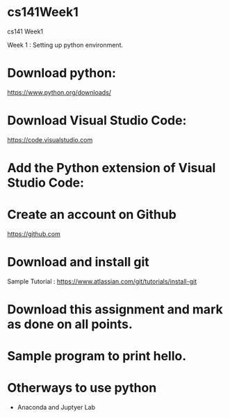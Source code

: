 # cs141Week1
cs141 Week1

Week 1 : Setting up python environment. 

# Download python: 
https://www.python.org/downloads/

# Download Visual Studio Code: 
https://code.visualstudio.com

# Add the Python extension of Visual Studio Code: 

# Create an account on Github 
https://github.com

# Download and install git
Sample Tutorial : https://www.atlassian.com/git/tutorials/install-git

# Download this assignment and mark as done on all points. 

# Sample program to print hello.


# Otherways to use python 
- Anaconda and Juptyer Lab
